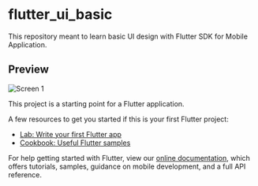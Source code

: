 # flutter_ui_basic

This repository meant to learn basic UI design with Flutter SDK for Mobile Application.

## Preview

![Screen 1](https://user-images.githubusercontent.com/16952129/160556119-cb4ae309-9712-4727-aaea-ea47709bc56a.png)


This project is a starting point for a Flutter application.

A few resources to get you started if this is your first Flutter project:

- [Lab: Write your first Flutter app](https://flutter.dev/docs/get-started/codelab)
- [Cookbook: Useful Flutter samples](https://flutter.dev/docs/cookbook)

For help getting started with Flutter, view our
[online documentation](https://flutter.dev/docs), which offers tutorials,
samples, guidance on mobile development, and a full API reference.
